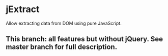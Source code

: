 # jExtract
Allow extracting data from DOM using pure JavaScript. 

## This branch: all features but without jQuery. See master branch for full description.
